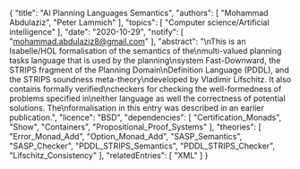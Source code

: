 {
    "title": "AI Planning Languages Semantics",
    "authors": [
        "Mohammad Abdulaziz",
        "Peter Lammich"
    ],
    "topics": [
        "Computer science/Artificial intelligence"
    ],
    "date": "2020-10-29",
    "notify": [
        "mohammad.abdulaziz8@gmail.com"
    ],
    "abstract": "\nThis is an Isabelle/HOL formalisation of the semantics of the\nmulti-valued planning tasks language that is used by the planning\nsystem Fast-Downward, the STRIPS fragment of the Planning Domain\nDefinition Language (PDDL), and the STRIPS soundness meta-theory\ndeveloped by Vladimir Lifschitz. It also contains formally verified\ncheckers for checking the well-formedness of problems specified in\neither language as well the correctness of potential solutions. The\nformalisation in this entry was described in an earlier publication.",
    "licence": "BSD",
    "dependencies": [
        "Certification_Monads",
        "Show",
        "Containers",
        "Propositional_Proof_Systems"
    ],
    "theories": [
        "Error_Monad_Add",
        "Option_Monad_Add",
        "SASP_Semantics",
        "SASP_Checker",
        "PDDL_STRIPS_Semantics",
        "PDDL_STRIPS_Checker",
        "Lifschitz_Consistency"
    ],
    "relatedEntries": [
        "XML"
    ]
}